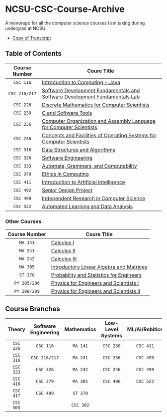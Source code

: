 # NCSU-CSC-Course-Archive
 A monorepo for all the computer science courses I am taking during undergrad at NCSU.
 - [Copy of Transcript]()
## Table of Contents
| Course Number   | Coure Title |
| :-------------: | -----------------------------------------------------------------------------------|
| `CSC 116` | [Introduction to Computing - Java](https://github.com/nick-Sutton/NCSU-CSC-Course-Archive/blob/main/Courses/CSC-116/CSC-116.md) |
| `CSC 216/217` | [Software Development Fundamentals and Software Development Fundamentals Lab](https://github.com/nick-Sutton/NCSU-CSC-Course-Archive/blob/main/Courses/CSC-216-and-217/CSC-216-and-217.md) |
| `CSC 226` | [Discrete Mathematics for Computer Scientists](https://github.com/nick-Sutton/NCSU-CSC-Course-Archive/blob/main/Courses/CSC-226/CSC-226.md) |
| `CSC 230` | [C and Software Tools](https://github.com/nick-Sutton/NCSU-CSC-Course-Archive/blob/main/Courses/CSC-230/CSC-230.md) |
| `CSC 236` | [Computer Organization and Assembly Language for Computer Scientists](https://github.com/nick-Sutton/NCSU-CSC-Course-Archive/blob/main/Courses/CSC-236/CSC-236.md) |
| `CSC 246` | [Concepts and Facilities of Operating Systems for Computer Scientists](https://github.com/nick-Sutton/NCSU-CSC-Course-Archive/blob/main/Courses/CSC-246/CSC-246.md) |
| `CSC 316` | [Data Structures and Algorithms](https://github.com/nick-Sutton/NCSU-CSC-Course-Archive/blob/main/Courses/CSC-316/CSC-316.md) |
| `CSC 326` | [Software Engineering](https://github.com/nick-Sutton/NCSU-CSC-Course-Archive/blob/main/Courses/CSC-326/CSC-326.md) |
| `CSC 333` | [Automata, Grammars, and Computability](https://github.com/nick-Sutton/NCSU-CSC-Course-Archive/blob/main/Courses/CSC-333/CSC-333.md) |
| `CSC 379` | [Ethics in Computing](https://github.com/nick-Sutton/NCSU-CSC-Course-Archive/blob/main/Courses/CSC-379/CSC-379.md) |
| `CSC 411` | [Introduction to Artificial Intelligence](https://github.com/nick-Sutton/NCSU-CSC-Course-Archive/blob/main/Courses/CSC-411/CSC-411.md) |
| `CSC 492` | [Senior Design Project](https://github.com/nick-Sutton/NCSU-CSC-Course-Archive/blob/main/Courses/CSC-492/CSC-492.md) |
| `CSC 499` | [Independent Research in Computer Science](https://github.com/nick-Sutton/NCSU-CSC-Course-Archive/blob/main/Courses/CSC-499/CSC-499.md) |
| `CSC 522` | [Automated Learning and Data Analysis](https://github.com/nick-Sutton/NCSU-CSC-Course-Archive/blob/main/Courses/CSC-522/CSC-522.md) |

### Other Courses
| Course Number   | Coure Title |
| :-------------: | -----------------------------------------------------------------------------------| 
| `MA 141` | [Calculus I]()  |
| `MA 241` | [Calculus II]() |
| `MA 242` | [Calculus III]() |
| `MA 305` | [Introductory Linear Algebra and Matrices]()|
| `ST 370` | [Probability and Statistics for Engineers]()|
| `PY 205/206` | [Physics for Engineers and Scientists I]()|
| `PY 208/209` | [Physics for Engineers and Scientists II]()|


## Course Branches

| Theory | Software Engineering | Mathematics | Low-Level Systems | ML/AI/Robitics |
| :----: | :------------------: | :---------: | :---------------: | :------------: |
| `CSC 226` | `CSC 116` | `MA 141` | `CSC 230` | `CSC 411` |
| `CSC 316` | `CSC 216/217` | `MA 241` | `CSC 236` | `CSC 495` |
| `CSC 333` | `CSC 326` | `MA 242` | `CSC 246` | `CSC 499` |
| `CSC 416` |  `CSC 379` | `MA 305` | `CSC 406` | `CSC 522`
| `CSC 417` |  `CSC 499` | `ST 370` | |
| `CSC 505` | | `CSC 302` |
